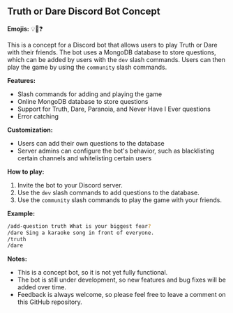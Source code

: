 ## Truth or Dare Discord Bot Concept

**Emojis:** 💡💬❓

This is a concept for a Discord bot that allows users to play Truth or Dare with their friends. The bot uses a MongoDB database to store questions, which can be added by users with the `dev` slash commands. Users can then play the game by using the `community` slash commands.

**Features:**

* Slash commands for adding and playing the game
* Online MongoDB database to store questions
* Support for Truth, Dare, Paranoia, and Never Have I Ever questions
* Error catching

**Customization:**

* Users can add their own questions to the database
* Server admins can configure the bot's behavior, such as blacklisting certain channels and whitelisting certain users

**How to play:**

1. Invite the bot to your Discord server.
2. Use the `dev` slash commands to add questions to the database.
3. Use the `community` slash commands to play the game with your friends.

**Example:**

```bash
/add-question truth What is your biggest fear?
/dare Sing a karaoke song in front of everyone.
/truth
/dare
```
**Notes:**

* This is a concept bot, so it is not yet fully functional.
* The bot is still under development, so new features and bug fixes will be added over time.
* Feedback is always welcome, so please feel free to leave a comment on this GitHub repository.